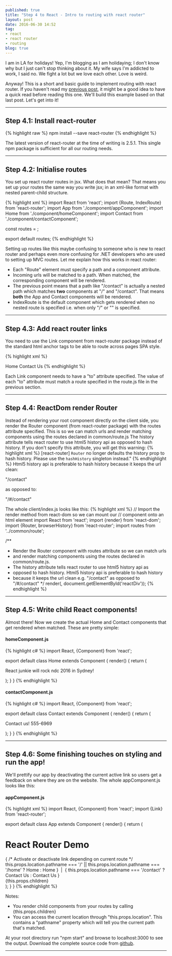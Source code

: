```yaml
---
published: true
title: "Step 4 to React - Intro to routing with react router"
layout: post
date: 2016-06-30 14:52
tag:
- react
- react router
- routing
blog: true
---
```


I am in LA for holidays! Yep, I'm blogging as I am holidaying; I don't know why but I just can't stop thinking about it.
My wife says I'm addicted to work, I said no. We fight a lot but we love each other. Love is weird.

Anyway! This is a short and basic guide to implement routing with react router.
If you haven't read my [previous post](http://www.reactjunkie.com/step-three-to-react-speed-dev-with-hot-module-replacement/), 
it might be a good idea to have a quick read before reading this one. We'll build this example based on that last post.
Let's get into it!

---

## Step 4.1: Install react-router

{% highlight raw %}
npm install --save react-router
{% endhighlight %}

The latest version of react-router at the time of writing is 2.5.1. This single npm package is sufficient for 
all our routing needs.

---

## Step 4.2: Initialise routes
You set up react router routes in jsx. What does that mean? That means you set up your routes
the same way you write jsx; in an xml-like format with nested parent-child structure. 
 
{% highlight xml %}
import React from 'react';
import {Route, IndexRoute} from 'react-router';
import App from './component/appComponent';
import Home from './component/homeComponent';
import Contact from './component/contactComponent';

const routes =
  <Route path="/" component={App}>
    <IndexRoute component={Home}/>
    <Route path="/contact" component={Contact}/>
  </Route>;

export default routes;
{% endhighlight %}

Setting up routes like this maybe confusing to someone who is new to react router and perhaps even more confusing
for .NET developers who are used to setting up MVC routes. Let me explain how this works in react router:
<ul>
<li>Each "Route" element must specify a path and a component attribute.</li>
<li>Incoming urls will be matched to a path. When matched, the corresponding component will be rendered.</li>
<li>The previous point means that a path like "/contact" is actually a nested path which 
matches <b>two</b> components at "/" and "/contact". That means <b>both</b> the App and Contact components will be rendered.
</li>
<li>IndexRoute is the default component which gets rendered when no nested route is specified i.e. when only "/" or "" is specified.</li>
</ul>

---

## Step 4.3: Add react router links
You need to use the Link component from react-router package instead of the standard html anchor tags to 
be able to route across pages SPA style.

{% highlight xml %}
<Link to="/">Home</Link>
<Link to="/contact">Contact Us</Link>
{% endhighlight %}

Each Link component needs to have a "to" attribute specified. The value of each "to" attribute must match a route specified in the route.js 
file in the previous section.

---

## Step 4.4: ReactDom render Router
Instead of rendering your root component directly on the client side, you render the Router component (from react-router package) with the routes attribute
specified. This is so we can match urls and render matching components using the routes declared in common/route.js
The history attribute tells react router to use html5 history api as opposed to hash history. If you don't specify this attribute,
 you will get this warning: 
 {% highlight xml %}
 [react-router] `Router` no longer defaults the history prop to 
 hash history. Please use the `hashHistory` singleton instead."
 {% endhighlight %}
Html5 history api is preferable to hash history because it keeps the url clean:

"/contact" 

as opposed to:

"/#/contact"

The whole client/index.js looks like this:
{% highlight xml %}
// Import the render method from react-dom so we can mount our
// component onto an html element
import React from 'react';
import {render} from 'react-dom';
import {Router, browserHistory} from 'react-router';
import routes from '../common/route';

/**
 * Render the Router component with routes attribute so we can match urls 
 * and render matching components using the routes declared in common/route.js.
 * The history attribute tells react router to use html5 history api as 
 * opposed to hash history. Html5 history api is preferable to hash history 
 * because it keeps the url clean e.g. "/contact" as opposed to "/#/contact"
 */
render(<Router routes={routes} history={browserHistory} />, document.getElementById('reactDiv'));
{% endhighlight %}

---

## Step 4.5: Write child React components!
Almost there! Now we create the actual Home and Contact components that
get rendered when matched. These are pretty simple:

#### homeComponent.js
{% highlight c# %}
import React, {Component} from 'react';

export default class Home extends Component {
  render() {
    return (
      <div>
        <p>React junkie will rock ndc 2016 in Sydney!</p>
      </div>
    );
  }
}
{% endhighlight %}
#### contactComponent.js
{% highlight c# %}
import React, {Component} from 'react';

export default class Contact extends Component {
  render() {
    return (
      <div>
        <p>Contact us! 555-6969</p>
      </div>
    );
  }
}
{% endhighlight %}

---

## Step 4.6: Some finishing touches on styling and run the app!
We'll prettify our app by deactivating the current active link so users get a feedback on where they are on the website.
The whole appComponent.js looks like this:

#### appComponent.js
{% highlight xml %}
import React, {Component} from 'react';
import {Link} from 'react-router';

export default class App extends Component {
  render() {
    return (
      <div>
        <h1>React Router Demo</h1>
        <span>
          {
            /* Activate or deactivate link depending on current route */
            this.props.location.pathname === '/' || this.props.location.pathname === '/home' ?
              <span>Home</span> : <Link to="/">Home</Link>
          }
        </span>&nbsp;|&nbsp;
        <span>
          {
            this.props.location.pathname === '/contact' ?
              <span>Contact Us</span> : <Link to="/contact">Contact Us</Link>
          }
        </span>
        <div>{this.props.children}</div>
      </div>
    );
  }
}
{% endhighlight %}

Notes:
<ul>
<li>You render child components from your routes by calling {this.props.children}</li>
<li>You can access the current location through "this.props.location". This contains a "pathname" property which will tell you the current path
that's matched.</li>
</ul>

At your root directory run "npm start" and browse to localhost:3000 to see the output.
Download the complete source code from [github](https://github.com/yusinto/reactStep4).

---------------------------------------------------------------------------------------
